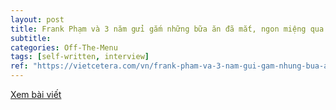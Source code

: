 ```yaml
---
layout: post
title: Frank Phạm và 3 năm gửi gắm những bữa ăn đã mắt, ngon miệng qua kênh Culinary Frank
subtitle: 
categories: Off-The-Menu
tags: [self-written, interview]
ref: "https://vietcetera.com/vn/frank-pham-va-3-nam-gui-gam-nhung-bua-an-da-mat-ngon-mieng-qua-kenh-culinary-frank"
---
```

[Xem bài viết](https://vietcetera.com/vn/frank-pham-va-3-nam-gui-gam-nhung-bua-an-da-mat-ngon-mieng-qua-kenh-culinary-frank)
